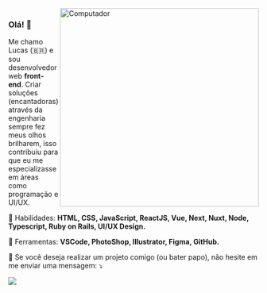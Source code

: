 <img src="https://raw.githubusercontent.com/MicaelliMedeiros/micaellimedeiros/master/image/computer-illustration.png" min-width="400px" max-width="400px" width="400px" align="right" alt="Computador">

<h3 align="left">Olá! 🤘</h3>

<p align="left">
  Me chamo Lucas (🇧🇷) e sou desenvolvedor web <strong>front-end</strong>. Criar soluções (encantadoras) através da engenharia sempre fez meus olhos brilharem, isso contribuiu para que eu me especializasse em áreas como programação e UI/UX.
</p>

<p align="left">
  🚀 Habilidades: <strong>HTML, CSS, JavaScript, ReactJS, Vue, Next, Nuxt, Node, Typescript, Ruby on Rails, UI/UX Design.</strong>
</p>

<p align="left">
  💼 Ferramentas: <strong>VSCode, PhotoShop, Illustrator, Figma, GitHub.</strong>
</p>

<p align="left">
  💌 Se você deseja realizar um projeto comigo (ou bater papo), não hesite em me enviar uma mensagem: ⤵️
</p>

<p align="left">

  <a href="https://www.linkedin.com/in/lucsmac/" alt="Linkedin">
  <img src="https://img.shields.io/badge/-Linkedin-0e76a8?style=for-the-badge&logo=Linkedin&logoColor=white&link=https://www.linkedin.com/in/iuricode" /></a>

</p>

